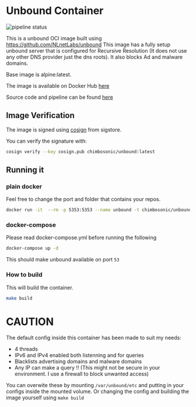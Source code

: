 # Unbound Container
![pipeline status](https://github.com/chimbosonic/unbound-container/actions/workflows/main.yml/badge.svg?branch=main)

This is a unbound OCI image built using https://github.com/NLnetLabs/unbound
This image has a fully setup unbound server that is configured for Recursive Resolution (It does not use any other DNS provider just the dns roots).
It also blocks Ad and malware domains.

Base image is alpine:latest.

The image is available on Docker Hub [here](https://hub.docker.com/repository/docker/chimbosonic/unbound)

Source code and pipeline can be found [here](https://github.com/chimbosonic/unbound-container)

## Image Verification
The image is signed using [cosign](https://github.com/sigstore/cosign) from sigstore.

You can verify the signature with:
```bash
cosign verify --key cosign.pub chimbosonic/unbound:latest
```

## Running it
### plain docker
Feel free to change the port and folder that contains your repos.

```bash
docker run -it  --rm -p 5353:5353 --name unbound -t chimbosonic/unbound:latest
```

### docker-compose
Please read docker-compose.yml before running the following

```bash
docker-compose up -d
```
This should make unbound available on port `53`

### How to build
This will build the container.

```bash
make build
```

# CAUTION
The default config inside this container has been made to suit my needs:
  - 4 threads
  - IPv6 and IPv4 enabled both listenning and for queries
  - Blacklists advertising domains and malware domains
  - Any IP can make a query !! (This might not be secure in your environment. I use a firewall to block unwanted access)

You can overwite these by mounting `/var/unbound/etc` and putting in your configs inside the mounted volume. Or changing the config and building the image yourself using `make build`